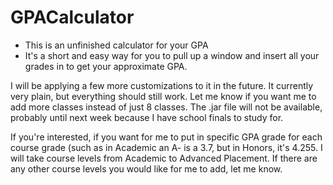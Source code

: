 # GPACalculator
- This is an unfinished calculator for your GPA
- It's a short and easy way for you to pull up a window and insert all your grades in to get your approximate GPA.

I will be applying a few more customizations to it in the future. It currently very plain, but everything should still work. Let me know if you want me to add more classes instead of just 8 classes. The .jar file will not be available, probably until next week because I have school finals to study for.

If you're interested, if you want for me to put in specific GPA grade for each course grade (such as in Academic an A- is a 3.7, but in Honors, it's 4.255. I will take course levels from Academic to Advanced Placement. If there are any other course levels you would like for me to add, let me know.
